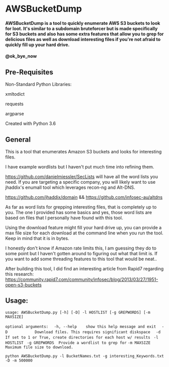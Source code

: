 # AWSBucketDump

 #### AWSBucketDump is a tool to quickly enumerate AWS S3 buckets to look for loot. It's similar to a subdomain bruteforcer but is made specifically for S3 buckets and also has some extra features that allow you to grep for delicious files as well as download interesting files if you're not afraid to quickly fill up your hard drive.
 #### @ok_bye_now

## Pre-Requisites
Non-Standard Python Libraries:

 xmltodict
 
 requests
 
 argparse

 Created with Python 3.6

## General

This is a tool that enumerates Amazon S3 buckets and looks for interesting files. 

I have example wordlists but I haven't put much time into refining them. 

https://github.com/danielmiessler/SecLists will have all the word lists you need. If you are targeting a specific company, you will likely want to use jhaddix's enumall tool which leverages recon-ng and Alt-DNS. 

https://github.com/jhaddix/domain && https://github.com/infosec-au/altdns

As far as word lists for grepping interesting files, that is completely up to you. The one I provided has some basics and yes, those word lists are based on files that I personally have found with this tool.

Using the download feature might fill your hard drive up, you can provide a max file size for each download at the command line when you run the tool. Keep in mind that it is in bytes.

I honestly don't know if Amazon rate limits this, I am guessing they do to some point but I haven't gotten around to figuring out what that limit is. If you want to add some threading features to this tool that would be neat..

After building this tool, I did find an interesting article from Rapid7 regarding this research: https://community.rapid7.com/community/infosec/blog/2013/03/27/1951-open-s3-buckets

## Usage:

`usage: AWSBucketDump.py [-h] [-D] -l HOSTLIST [-g GREPWORDS] [-m MAXSIZE]`

`optional arguments:`
`  -h, --help    show this help message and exit`
`  -D            Download files. This requires significant diskspace`
`  -d            If set to 1 or True, create directories for each host w/ results`
 ` -l HOSTLIST`
 ` -g GREPWORDS  Provide a wordlist to grep for`
  `-m MAXSIZE    Maximum file size to download.`
  
 `python AWSBucketDump.py -l BucketNames.txt -g interesting_Keywords.txt -D -m 500000`

